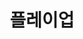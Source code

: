---
id: 17
title: 플레이업
caption: 미디어타겟 기반 마케팅 플랫폼
url: https://playup.kr/publisher/
type: Website
role: My part - 70%
device: PC, Mobile
---